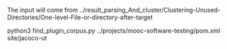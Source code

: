 The input will come from ../result_parsing_And_cluster/Clustering-Unused-Directories/One-level-File-or-directory-after-target

python3 find_plugin_corpus.py ../projects/mooc-software-testing/pom.xml site/jacoco-ut
